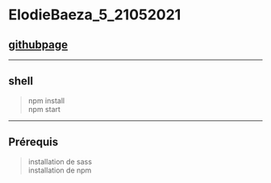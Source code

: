 # ElodieBaeza_5_21052021
## [githubpage](https://elodie-baeza.github.io/ElodieBaeza_5_21052021/)
***
## shell
> npm install  
> npm start  
***
## Prérequis

> installation de sass  
> installation de npm  